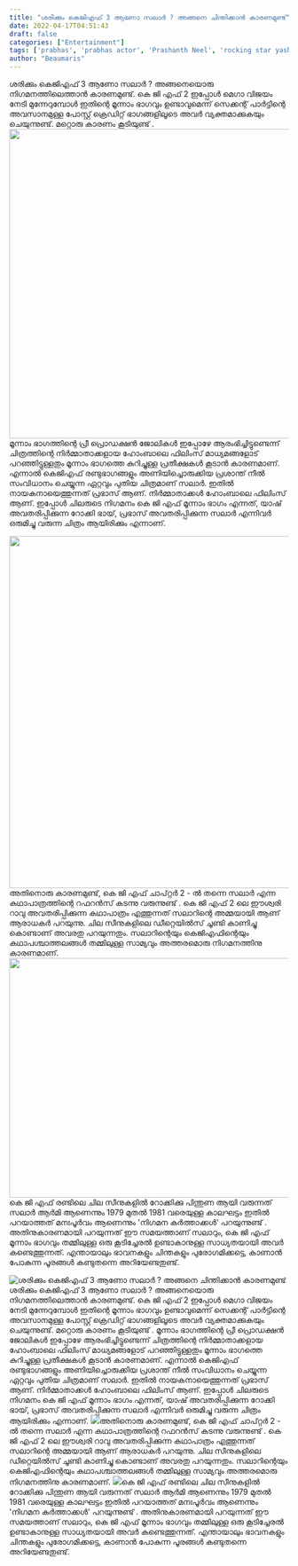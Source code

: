 ```yaml
---
title: "ശരിക്കും കെജിഎഫ് 3 ആണോ സലാർ ? അങ്ങനെ ചിന്തിക്കാൻ കാരണമുണ്ട്"
date: 2022-04-17T04:51:43
draft: false
categories: ["Entertainment"]
tags: ['prabhas', 'prabhas actor', 'Prashanth Neel', 'rocking star yash', 'yash']
author: "Beaumaris"
---
```


ശരിക്കും കെജിഎഫ് 3 ആണോ സലാർ ? അങ്ങനെയൊരു നിഗമനത്തിലെത്താൻ കാരണമുണ്ട്. കെ ജി എഫ് 2 ഇപ്പോൾ മെഗാ വിജയം നേടി മുന്നേറുമ്പോൾ ഇതിന്റെ മൂന്നാം ഭാഗവും ഉണ്ടാവുമെന്ന് സെക്കന്റ് പാർട്ടിന്റെ അവസാനമുള്ള പോസ്റ്റ് ക്രെഡിറ്റ് ഭാഗങ്ങളിലൂടെ അവർ വ്യക്തമാക്കുകയും ചെയുന്നുണ്ട്. മറ്റൊരു കാരണം കൂടിയുണ്ട് . <img class="wp-image-329898 aligncenter" src="https://cdn.boolokam.com/articles/2022/04/grrggg-1.jpg" alt="" width="744" height="558" />മൂന്നാം ഭാഗത്തിന്റെ പ്രീ പ്രൊഡക്ഷൻ ജോലികൾ ഇപ്പോഴേ ആരംഭിച്ചിട്ടുണ്ടെന്ന് ചിത്രത്തിന്റെ നിർമ്മാതാക്കളായ ഹോംബാലെ ഫിലിംസ് മാധ്യമങ്ങളോട് പറഞ്ഞിട്ടുള്ളതും മൂന്നാം ഭാഗത്തെ കുറിച്ചുള്ള പ്രതീക്ഷകൾ കൂടാൻ കാരണമാണ്. എന്നാൽ കെജിഎഫ് രണ്ടുഭാഗങ്ങളും അണിയിച്ചൊരുക്കിയ പ്രശാന്ത് നീൽ സംവിധാനം ചെയ്യുന്ന ഏറ്റവും പുതിയ ചിത്രമാണ് സലാർ. ഇതിൽ നായകനായെത്തുന്നത് പ്രഭാസ് ആണ്. നിർമ്മാതാക്കൾ ഹോംബാലെ ഫിലിംസ് ആണ്. ഇപ്പോൾ ചിലരുടെ നിഗമനം കെ ജി എഫ് മൂന്നാം ഭാഗം എന്നത്, യാഷ് അവതരിപ്പിക്കുന്ന റോക്കി ഭായ്, പ്രഭാസ് അവതരിപ്പിക്കുന്ന സലാർ എന്നിവർ ഒരുമിച്ചു വരുന്ന ചിത്രം ആയിരിക്കും എന്നാണ്.

<img class="wp-image-329899 aligncenter" src="https://cdn.boolokam.com/articles/2022/04/90054628.webp" alt="" width="847" height="635" />അതിനൊരു കാരണമുണ്ട്, കെ ജി എഫ് ചാപ്റ്റർ 2 - ൽ തന്നെ സലാർ എന്ന കഥാപാത്രത്തിന്റെ റഫറൻസ് കടന്നു വരുന്നുണ്ട് . കെ ജി എഫ് 2 ലെ ഈശ്വരി റാവു അവതരിപ്പിക്കുന്ന കഥാപാത്രം എത്തുന്നത് സലാറിന്റെ അമ്മയായി ആണ് ആരാധകർ പറയുന്നു. ചില സീനുകളിലെ ഡീറ്റെയിൽസ് ചൂണ്ടി കാണിച്ചു കൊണ്ടാണ് അവരതു പറയുന്നതും. സലാറിന്റെയും കെജിഎഫിന്റെയും കഥാപശ്ചാത്തലങ്ങൾ തമ്മിലുള്ള സാമ്യവും അത്തരമൊരു നിഗമനത്തിനു കാരണമാണ്. <img class="wp-image-329900 aligncenter" src="https://cdn.boolokam.com/articles/2022/04/hthtth-1.jpg" alt="" width="829" height="432" />കെ ജി എഫ് രണ്ടിലെ ചില സീനുകളിൽ റോക്കിക്കു പിന്തുണ ആയി വരുന്നത് സലാർ ആർമി ആണെന്നും 1979 മുതൽ 1981 വരെയുള്ള കാലഘട്ടം ഇതിൽ പറയാത്തത് മനഃപൂർവം ആണെന്നും 'നിഗമന കർത്താക്കൾ' പറയുന്നുണ്ട് . അതിനുകാരണമായി പറയുന്നത് ഈ സമയത്താണ് സലാറും, കെ ജി എഫ് മൂന്നാം ഭാഗവും തമ്മിലുള്ള ഒരു കൂടിച്ചേരൽ ഉണ്ടാകാനുള്ള സാധ്യതയായി അവർ കണ്ടെത്തുന്നത്. എന്തായാലും ഭാവനകളും ചിന്തകളും പുരോഗമിക്കട്ടെ, കാണാൻ പോകുന്ന പൂരങ്ങൾ കണ്ടുതന്നെ അറിയേണ്ടതുണ്ട്.


![ശരിക്കും കെജിഎഫ് 3 ആണോ സലാർ ? അങ്ങനെ ചിന്തിക്കാൻ കാരണമുണ്ട്](https://cdn.boolokam.com/articles/2022/04/grrggg-1.jpg)ശരിക്കും കെജിഎഫ് 3 ആണോ സലാർ ? അങ്ങനെയൊരു നിഗമനത്തിലെത്താൻ കാരണമുണ്ട്. കെ ജി എഫ് 2 ഇപ്പോൾ മെഗാ വിജയം നേടി മുന്നേറുമ്പോൾ ഇതിന്റെ മൂന്നാം ഭാഗവും ഉണ്ടാവുമെന്ന് സെക്കന്റ് പാർട്ടിന്റെ അവസാനമുള്ള പോസ്റ്റ് ക്രെഡിറ്റ് ഭാഗങ്ങളിലൂടെ അവർ വ്യക്തമാക്കുകയും ചെയുന്നുണ്ട്. മറ്റൊരു കാരണം കൂടിയുണ്ട് . മൂന്നാം ഭാഗത്തിന്റെ പ്രീ പ്രൊഡക്ഷൻ ജോലികൾ ഇപ്പോഴേ ആരംഭിച്ചിട്ടുണ്ടെന്ന് ചിത്രത്തിന്റെ നിർമ്മാതാക്കളായ ഹോംബാലെ ഫിലിംസ് മാധ്യമങ്ങളോട് പറഞ്ഞിട്ടുള്ളതും മൂന്നാം ഭാഗത്തെ കുറിച്ചുള്ള പ്രതീക്ഷകൾ കൂടാൻ കാരണമാണ്. എന്നാൽ കെജിഎഫ് രണ്ടുഭാഗങ്ങളും അണിയിച്ചൊരുക്കിയ പ്രശാന്ത് നീൽ സംവിധാനം ചെയ്യുന്ന ഏറ്റവും പുതിയ ചിത്രമാണ് സലാർ. ഇതിൽ നായകനായെത്തുന്നത് പ്രഭാസ് ആണ്. നിർമ്മാതാക്കൾ ഹോംബാലെ ഫിലിംസ് ആണ്. ഇപ്പോൾ ചിലരുടെ നിഗമനം കെ ജി എഫ് മൂന്നാം ഭാഗം എന്നത്, യാഷ് അവതരിപ്പിക്കുന്ന റോക്കി ഭായ്, പ്രഭാസ് അവതരിപ്പിക്കുന്ന സലാർ എന്നിവർ ഒരുമിച്ചു വരുന്ന ചിത്രം ആയിരിക്കും എന്നാണ്. ![](https://cdn.boolokam.com/articles/2022/04/90054628.webp)അതിനൊരു കാരണമുണ്ട്, കെ ജി എഫ് ചാപ്റ്റർ 2 - ൽ തന്നെ സലാർ എന്ന കഥാപാത്രത്തിന്റെ റഫറൻസ് കടന്നു വരുന്നുണ്ട് . കെ ജി എഫ് 2 ലെ ഈശ്വരി റാവു അവതരിപ്പിക്കുന്ന കഥാപാത്രം എത്തുന്നത് സലാറിന്റെ അമ്മയായി ആണ് ആരാധകർ പറയുന്നു. ചില സീനുകളിലെ ഡീറ്റെയിൽസ് ചൂണ്ടി കാണിച്ചു കൊണ്ടാണ് അവരതു പറയുന്നതും. സലാറിന്റെയും കെജിഎഫിന്റെയും കഥാപശ്ചാത്തലങ്ങൾ തമ്മിലുള്ള സാമ്യവും അത്തരമൊരു നിഗമനത്തിനു കാരണമാണ്. ![](https://cdn.boolokam.com/articles/2022/04/hthtth-1.jpg)കെ ജി എഫ് രണ്ടിലെ ചില സീനുകളിൽ റോക്കിക്കു പിന്തുണ ആയി വരുന്നത് സലാർ ആർമി ആണെന്നും 1979 മുതൽ 1981 വരെയുള്ള കാലഘട്ടം ഇതിൽ പറയാത്തത് മനഃപൂർവം ആണെന്നും 'നിഗമന കർത്താക്കൾ' പറയുന്നുണ്ട് . അതിനുകാരണമായി പറയുന്നത് ഈ സമയത്താണ് സലാറും, കെ ജി എഫ് മൂന്നാം ഭാഗവും തമ്മിലുള്ള ഒരു കൂടിച്ചേരൽ ഉണ്ടാകാനുള്ള സാധ്യതയായി അവർ കണ്ടെത്തുന്നത്. എന്തായാലും ഭാവനകളും ചിന്തകളും പുരോഗമിക്കട്ടെ, കാണാൻ പോകുന്ന പൂരങ്ങൾ കണ്ടുതന്നെ അറിയേണ്ടതുണ്ട്.
